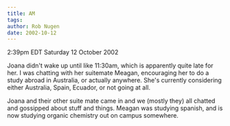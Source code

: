 ```yaml
---
title: AM
tags: 
author: Rob Nugen
date: 2002-10-12
---
```


<p class=date>2:39pm EDT Saturday 12 October 2002</p>

<p>Joana didn't wake up until like 11:30am, which is apparently quite
late for her.  I was chatting with her suitemate Meagan, encouraging
her to do a study abroad in Australia, or actually anywhere.  She's
currently considering either Australia, Spain, Ecuador, or not going
at all.</p>

<p>Joana and their other suite mate came in and we (mostly they) all
chatted and gossipped about stuff and things.  Meagan was studying
spanish, and is now studying organic chemistry out on campus
somewhere.</p>

